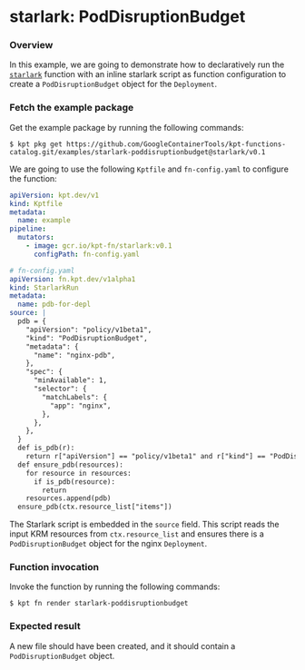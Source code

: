# starlark: PodDisruptionBudget

### Overview

In this example, we are going to demonstrate how to declaratively run the
[`starlark`] function with an inline starlark script as function configuration
to create a `PodDisruptionBudget` object for the `Deployment`.

### Fetch the example package

Get the example package by running the following commands:

```shell
$ kpt pkg get https://github.com/GoogleContainerTools/kpt-functions-catalog.git/examples/starlark-poddisruptionbudget@starlark/v0.1
```

We are going to use the following `Kptfile` and `fn-config.yaml` to configure
the function:

```yaml
apiVersion: kpt.dev/v1
kind: Kptfile
metadata:
  name: example
pipeline:
  mutators:
    - image: gcr.io/kpt-fn/starlark:v0.1
      configPath: fn-config.yaml
```

```yaml
# fn-config.yaml
apiVersion: fn.kpt.dev/v1alpha1
kind: StarlarkRun
metadata:
  name: pdb-for-depl
source: |
  pdb = {
    "apiVersion": "policy/v1beta1",
    "kind": "PodDisruptionBudget",
    "metadata": {
      "name": "nginx-pdb",
    },
    "spec": {
      "minAvailable": 1,
      "selector": {
        "matchLabels": {
          "app": "nginx",
        },
      },
    },
  }
  def is_pdb(r):
    return r["apiVersion"] == "policy/v1beta1" and r["kind"] == "PodDisruptionBudget" and r["metadata"]["name"] == "nginx-pdb"
  def ensure_pdb(resources):
    for resource in resources:
      if is_pdb(resource):
        return
    resources.append(pdb)
  ensure_pdb(ctx.resource_list["items"])
```

The Starlark script is embedded in the `source` field. This script reads the
input KRM resources from `ctx.resource_list` and ensures there is a
`PodDisruptionBudget` object for the nginx `Deployment`.

### Function invocation

Invoke the function by running the following commands:

```shell
$ kpt fn render starlark-poddisruptionbudget
```

### Expected result

A new file should have been created, and it should contain a
`PodDisruptionBudget` object.

[`starlark`]: https://catalog.kpt.dev/starlark/v0.1/
